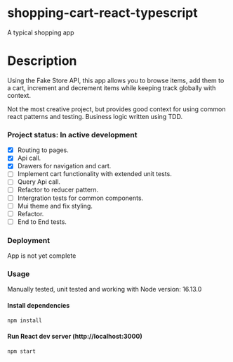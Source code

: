 # shopping-cart-react-typescript

A typical shopping app

# Description

Using the Fake Store API, this app allows you to browse items, add them to a cart, increment and decrement items while keeping track globally with context. 

Not the most creative project, but provides good context for using common react patterns and testing. Business logic written using TDD.

### Project status: In active development

- [x] Routing to pages.
- [x] Api call.
- [x] Drawers for navigation and cart.
- [ ] Implement cart functionality with extended unit tests.
- [ ] Query Api call.
- [ ] Refactor to reducer pattern.
- [ ] Intergration tests for common components.
- [ ] Mui theme and fix styling.
- [ ] Refactor.
- [ ] End to End tests.

### Deployment

App is not yet complete

### Usage

Manually tested, unit tested and working with Node version: 16.13.0

#### Install dependencies

```bash
npm install
```

#### Run React dev server (http://localhost:3000)

```bash
npm start
```
